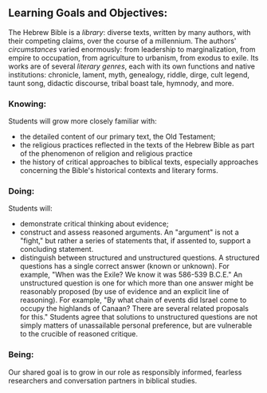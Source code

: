 ## Learning Goals and Objectives:

The Hebrew Bible is a *library*: diverse texts, written by many authors, with their competing claims, over the course of a millennium. The authors' *circumstances* varied enormously: from leadership to marginalization, from empire to occupation, from agriculture to urbanism, from exodus to exile. Its works are of several *literary genres*, each with its own functions and native institutions: chronicle, lament, myth, genealogy, riddle, dirge, cult legend, taunt song, didactic discourse, tribal boast tale, hymnody, and more.

### Knowing: 

Students will grow more closely familiar with:

* the detailed content of our primary text, the Old Testament;
* the religious practices reflected in the texts of the Hebrew Bible as part of the phenomenon of religion and religious practice
* the history of critical approaches to biblical texts, especially approaches concerning the Bible's historical contexts and literary forms.

### Doing: 

Students will:

* demonstrate critical thinking about evidence;
* construct and assess reasoned arguments. An "argument" is not a "fight," but rather a series of statements that, if assented to, support a concluding statement. 
* distinguish between structured and unstructured questions. A structured questions has a single correct answer (known or unknown). For example, "When was the Exile? We know it was 586-539 B.C.E." An unstructured question is one for which more than one answer might be reasonably proposed (by use of evidence and an explicit line of reasoning). For example, "By what chain of events did Israel come to occupy the highlands of Canaan? There are several related proposals for this." Students agree that solutions to unstructured questions are not simply matters of unassailable personal preference, but are vulnerable to the crucible of reasoned critique.

### Being: 

Our shared goal is to grow in our role as responsibly informed, fearless researchers and conversation partners in biblical studies.